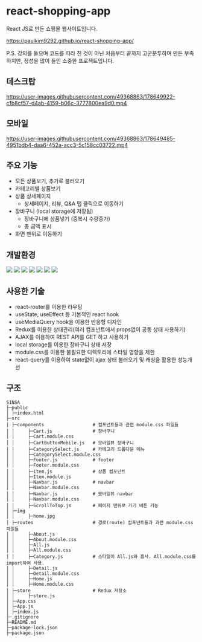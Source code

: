 # react-shopping-app

React JS로 만든 쇼핑몰 웹사이트입니다.

https://paulkim9292.github.io/react-shopping-app/

P.S. 강의를 들으며 코드를 따라 친 것이 아닌 처음부터 끝까지 고군분투하며 만든 부족하지만, 정성을 많이 들인 소중한 프로젝트입니다.

## 데스크탑

https://user-images.githubusercontent.com/49368863/178649922-c1b8cf57-d4ab-4159-b06c-3777800ea9d0.mp4

## 모바일

https://user-images.githubusercontent.com/49368863/178649485-4951bdb4-daa6-452a-acc3-5c158cc03722.mp4

## 주요 기능

- 모든 상품보기, 추가로 불러오기
- 카테고리별 상품보기
- 상품 상세페이지
  - 상세페이지, 리뷰, Q&A 탭 클릭으로 이동하기
- 장바구니 (local storage에 저장됨)
  - 장바구니에 상품넣기 (중복시 수량증가)
  - 총 금액 표시
- 화면 맨위로 이동하기

## 개발환경

<p>
<img src="https://img.shields.io/badge/HTML5-E34F26?style=for-the-badge&logo=html5&logoColor=white">
<img src="https://img.shields.io/badge/CSS3-1572B6?style=for-the-badge&logo=css3&logoColor=white">
<img src="https://img.shields.io/badge/JavaScript-F7DF1E?style=for-the-badge&logo=javascript&logoColor=black">
<img src="https://img.shields.io/badge/React-20232A?style=for-the-badge&logo=react&logoColor=61DAFB">
<img src="https://img.shields.io/badge/Redux-593D88?style=for-the-badge&logo=redux&logoColor=white">
<img src="https://img.shields.io/badge/React_Router-CA4245?style=for-the-badge&logo=react-router&logoColor=white">
<img src="https://img.shields.io/badge/React_Query-FF4154?style=for-the-badge&logo=react-query&logoColor=white">
</p>

## 사용한 기술

- react-router를 이용한 라우팅
- useState, useEffect 등 기본적인 react hook
- useMediaQuery hook을 이용한 반응형 디자인
- Redux를 이용한 상태관리(여러 컴포넌트에서 props없이 공동 상태 사용하기)
- AJAX를 이용하여 REST API를 GET 하고 사용하기
- local storage를 이용한 장바구니 상태 저장
- module.css를 이용한 불필요한 디렉토리에 스타일 영향을 제한
- react-query를 이용하여 state없이 ajax 상태 불러오기 및 캐싱을 활용한 성능개선

## 구조

```
SINSA
├─public
│ ├─index.html
├─src
│ ├─components                  # 컴포넌트들과 관련 module.css 파일들
│ │     ├─Cart.js               # 장바구니
│ │     ├─Cart.module.css
│ │     ├─CartButtonMobile.js   # 모바일뷰 장바구니
│ │     ├─CategorySelect.js     # 카테고리 드롭다운 메뉴
│ │     ├─CategorySelect.module.css
│ │     ├─Footer.js             # footer
│ │     ├─Footer.module.css
│ │     ├─Item.js               # 상품 컴포넌트
│ │     ├─Item.module.js
│ │     ├─Navbar.js             # navbar
│ │     ├─Navbar.module.css
│ │     ├─Navbar.js             # 모바일뷰 navbar
│ │     ├─Navbar.module.css
│ │     ├─ScrollToTop.js        # 페이지 맨위로 가기 버튼 기능
│ ├─img
│ │     ├─home.jpg
│ ├─routes                      # 경로(route) 컴포넌트들과 과련 module.css 파일들
│ │     ├─About.js
│ │     ├─About.module.css
│ │     ├─All.js
│ │     ├─All.module.css
│ │     ├─Category.js           # 스타일이 All.js와 흡사. All.module.css를 import하여 사용.
│ │     ├─Detail.js
│ │     ├─Detail.module.css
│ │     ├─Home.js
│ │     ├─Home.module.css
│ ├─store                       # Redux 저장소
│ │     ├─store.js
│ ├─App.css
│ ├─App.js
│ ├─index.js
├─.gitignore
├─README.md
├─package-lock.json
├─package.json
```
